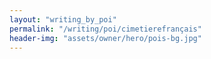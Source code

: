 ```yaml
---
layout: "writing_by_poi"
permalink: "/writing/poi/cimetierefrançais"
header-img: "assets/owner/hero/pois-bg.jpg"
---
```

